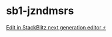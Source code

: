 # sb1-jzndmsrs

[Edit in StackBlitz next generation editor ⚡️](https://stackblitz.com/~/github.com/Noheross/sb1-jzndmsrs)